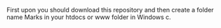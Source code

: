 First upon you should download this repository and then create a folder name Marks in your htdocs or www folder in Windows c.
